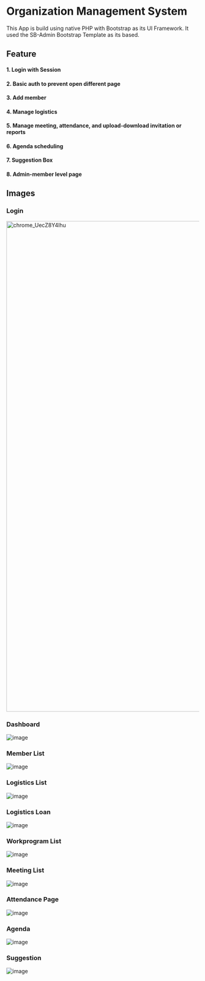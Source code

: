 # Organization Management System
This App is build using native PHP with Bootstrap as its UI Framework. It used the SB-Admin Bootstrap Template as its based.
## Feature
#### 1. Login with Session
#### 2. Basic auth to prevent open different page
#### 3. Add member
#### 4. Manage logistics
#### 5. Manage meeting, attendance, and upload-download invitation or reports
#### 6. Agenda scheduling
#### 7. Suggestion Box
#### 8. Admin-member level page

## Images
### Login
<img width="1281" alt="chrome_UecZ8Y4lhu" src="https://github.com/fairusinampratama/sistemOrganisasi/assets/89689840/fe222768-89d3-40c0-ae91-4ecb76d0ebfd">

### Dashboard
![image](https://github.com/fairusinampratama/sistemOrganisasi/assets/89689840/0a71d8bf-231e-4c4c-9b67-3eb85466823e)

### Member List
![image](https://github.com/fairusinampratama/sistemOrganisasi/assets/89689840/833a618a-c58c-4f26-9a21-8208049099bf)

### Logistics List
![image](https://github.com/fairusinampratama/sistemOrganisasi/assets/89689840/ff942339-f9d9-4d6c-9a74-858b05bfff8d)

### Logistics Loan
![image](https://github.com/fairusinampratama/sistemOrganisasi/assets/89689840/6271fdb9-3c11-44da-b8c2-fe995f5561b6)

### Workprogram List
![image](https://github.com/fairusinampratama/sistemOrganisasi/assets/89689840/fc758658-0f6e-4a9d-9f0f-e7d3f163e3ad)

### Meeting List
![image](https://github.com/fairusinampratama/sistemOrganisasi/assets/89689840/041e90eb-2cc1-424c-8a1d-ffd86331c235)

### Attendance Page
![image](https://github.com/fairusinampratama/sistemOrganisasi/assets/89689840/880c7ad5-b5dd-4c26-985c-c9e02149cc33)

### Agenda
![image](https://github.com/fairusinampratama/sistemOrganisasi/assets/89689840/de86f923-3dca-41b3-85bf-fba335b8f424)

### Suggestion
![image](https://github.com/fairusinampratama/sistemOrganisasi/assets/89689840/388ecc34-02a7-45d7-833a-ee8c39c34ea9)


